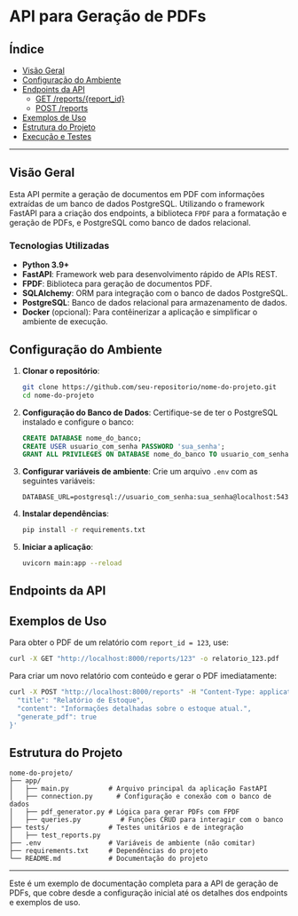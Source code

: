 
# API para Geração de PDFs

## Índice
- [Visão Geral](#visão-geral)
- [Configuração do Ambiente](#configuração-do-ambiente)
- [Endpoints da API](#endpoints-da-api)
  - [GET /reports/{report_id}](#get-reportsreport_id)
  - [POST /reports](#post-reports)
- [Exemplos de Uso](#exemplos-de-uso)
- [Estrutura do Projeto](#estrutura-do-projeto)
- [Execução e Testes](#execução-e-testes)

---

## Visão Geral

Esta API permite a geração de documentos em PDF com informações extraídas de um banco de dados PostgreSQL. Utilizando o framework FastAPI para a criação dos endpoints, a biblioteca `FPDF` para a formatação e geração de PDFs, e PostgreSQL como banco de dados relacional.

### Tecnologias Utilizadas
- **Python 3.9+**
- **FastAPI**: Framework web para desenvolvimento rápido de APIs REST.
- **FPDF**: Biblioteca para geração de documentos PDF.
- **SQLAlchemy**: ORM para integração com o banco de dados PostgreSQL.
- **PostgreSQL**: Banco de dados relacional para armazenamento de dados.
- **Docker** (opcional): Para contêinerizar a aplicação e simplificar o ambiente de execução.

## Configuração do Ambiente

1. **Clonar o repositório**:
   ```bash
   git clone https://github.com/seu-repositorio/nome-do-projeto.git
   cd nome-do-projeto
   ```

2. **Configuração do Banco de Dados**:
   Certifique-se de ter o PostgreSQL instalado e configure o banco:
   ```sql
   CREATE DATABASE nome_do_banco;
   CREATE USER usuario_com_senha PASSWORD 'sua_senha';
   GRANT ALL PRIVILEGES ON DATABASE nome_do_banco TO usuario_com_senha;
   ```

3. **Configurar variáveis de ambiente**:
   Crie um arquivo `.env` com as seguintes variáveis:
   ```env
   DATABASE_URL=postgresql://usuario_com_senha:sua_senha@localhost:5432/nome_do_banco
   ```

4. **Instalar dependências**:
   ```bash
   pip install -r requirements.txt
   ```

5. **Iniciar a aplicação**:
   ```bash
   uvicorn main:app --reload
   ```

## Endpoints da API

## Exemplos de Uso

Para obter o PDF de um relatório com `report_id = 123`, use:
```bash
curl -X GET "http://localhost:8000/reports/123" -o relatorio_123.pdf
```

Para criar um novo relatório com conteúdo e gerar o PDF imediatamente:
```bash
curl -X POST "http://localhost:8000/reports" -H "Content-Type: application/json" -d '{
  "title": "Relatório de Estoque",
  "content": "Informações detalhadas sobre o estoque atual.",
  "generate_pdf": true
}'
```

## Estrutura do Projeto

```plaintext
nome-do-projeto/
├── app/
│   ├── main.py          # Arquivo principal da aplicação FastAPI
│   ├── connection.py      # Configuração e conexão com o banco de dados
│   ├── pdf_generator.py # Lógica para gerar PDFs com FPDF
│   ├── queries.py          # Funções CRUD para interagir com o banco
├── tests/               # Testes unitários e de integração
│   ├── test_reports.py
├── .env                 # Variáveis de ambiente (não comitar)
├── requirements.txt     # Dependências do projeto
└── README.md            # Documentação do projeto
```

---

Este é um exemplo de documentação completa para a API de geração de PDFs, que cobre desde a configuração inicial até os detalhes dos endpoints e exemplos de uso.

